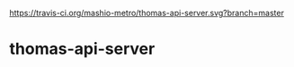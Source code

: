 https://travis-ci.org/mashio-metro/thomas-api-server.svg?branch=master

thomas-api-server
=================
